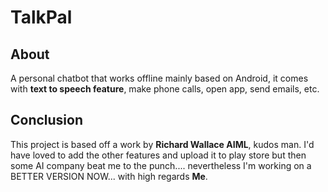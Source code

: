 # TalkPal

## About
A personal chatbot that works offline mainly based on Android, it comes with **text to speech feature**, make phone calls, open app, send emails, etc.

## Conclusion
This project is based off a work by **Richard Wallace AIML**, kudos man. I'd have loved to add the other features and upload it to play store but then some AI company beat me to the punch.... nevertheless I'm working on a BETTER VERSION NOW...
with high regards **Me**.
